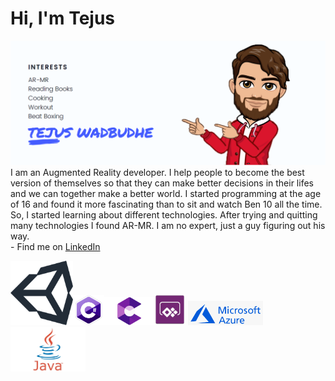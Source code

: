 # Hi, I'm Tejus 

<img src="https://github.com/TejusWadbudhe/TejusWadbudhe/blob/master/HeaderPic.png">
I am an Augmented Reality developer. I help people to become the best version of themselves so that they can make better decisions in their lifes and we can together make a better world. I started programming at the age of 16 and found it more fascinating than to sit and watch Ben 10 all the time. So, I started learning about different technologies. After trying and quitting many technologies I found AR-MR. I am no expert, just a guy figuring out his way.

<br/>
- Find me on <a href="https://www.linkedin.com/in/tejusw/">LinkedIn</a>
<br/>

<img src="https://github.com/TejusWadbudhe/TejusWadbudhe/blob/master/unity.png" width="100"><img src="https://github.com/TejusWadbudhe/TejusWadbudhe/blob/master/c-logo-icon-18.png" width="50"><img src="https://github.com/TejusWadbudhe/TejusWadbudhe/blob/master/arcore.jpg" width="80"><img src="https://github.com/TejusWadbudhe/TejusWadbudhe/blob/master/powerapps.png" width="50">         <img src="https://github.com/TejusWadbudhe/TejusWadbudhe/blob/master/azure.png" width="120"> <img src="https://github.com/TejusWadbudhe/TejusWadbudhe/blob/master/java.jpeg" width="120">
